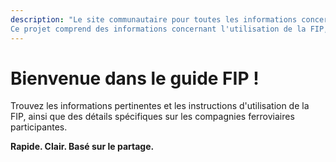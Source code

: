 ```yaml
---
description: "Le site communautaire pour toutes les informations concernant le FIP.
Ce projet comprend des informations concernant l'utilisation de la FIP, ainsi que les caractéristiques particulières propres aux compagnies ferroviaires participantes."
---
```


# Bienvenue dans le guide FIP !

Trouvez les informations pertinentes et les instructions d'utilisation de la FIP, ainsi que des détails spécifiques sur les compagnies ferroviaires participantes.

**Rapide. Clair. Basé sur le partage.**
